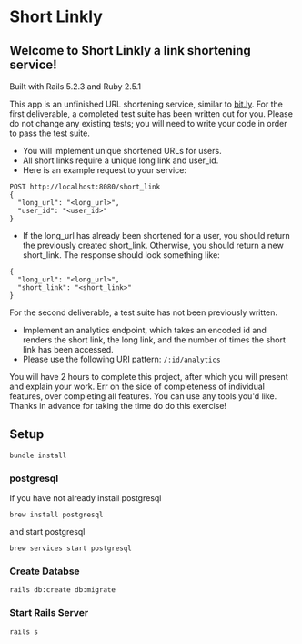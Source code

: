 # Short Linkly

## Welcome to Short Linkly a link shortening service!

Built with Rails 5.2.3 and Ruby 2.5.1

This app is an unfinished URL shortening service, similar to [bit.ly](https://bitly.com/). For the first deliverable, a completed test suite has been written out for you. Please do not change any existing tests; you will need to write your code in order to pass the test suite.

- You will implement unique shortened URLs for users.
- All short links require a unique long link and user_id.
- Here is an example request to your service:

```
POST http://localhost:8080/short_link
{
  "long_url": "<long_url>",
  "user_id": "<user_id>"
}
```
- If the long_url has already been shortened for a user, you should return the previously created short_link. Otherwise, you should return a new short_link. The response should look something like:

```
{
  "long_url": "<long_url>",
  "short_link": "<short_link>"
}
```

For the second deliverable, a test suite has not been previously written.

- Implement an analytics endpoint, which takes an encoded id and renders the short link, the long link, and the number of times the short link has been accessed.
- Please use the following URI pattern: `/:id/analytics`

You will have 2 hours to complete this project, after which you will present and explain your work. Err on the side of completeness of individual features, over completing all features. You can use any tools you'd like. Thanks in advance for taking the time do do this exercise!

## Setup

```shell
bundle install
```

### postgresql

If you have not already install postgresql

```shell
brew install postgresql
```

and start postgresql

```shell
brew services start postgresql
```

### Create Databse

```shell
rails db:create db:migrate
```

### Start Rails Server

```shell
rails s
```

